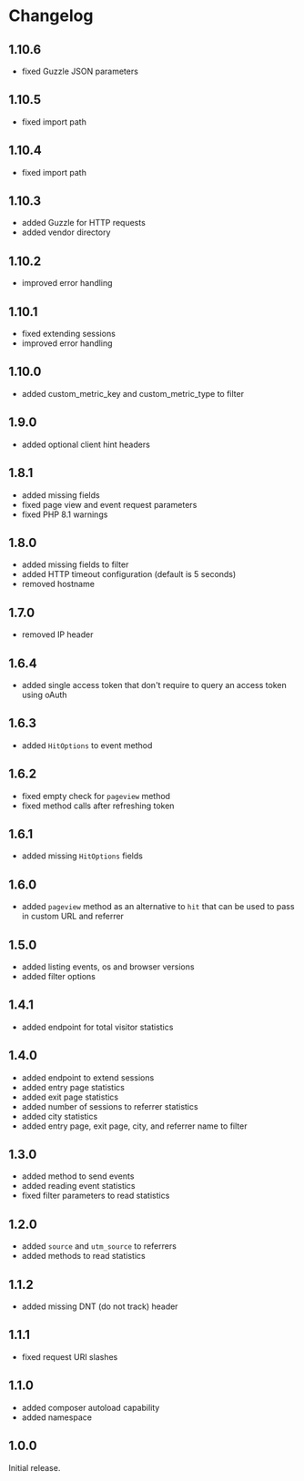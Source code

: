 # Changelog

## 1.10.6

* fixed Guzzle JSON parameters

## 1.10.5

* fixed import path

## 1.10.4

* fixed import path

## 1.10.3

* added Guzzle for HTTP requests
* added vendor directory

## 1.10.2

* improved error handling

## 1.10.1

* fixed extending sessions
* improved error handling

## 1.10.0

* added custom_metric_key and custom_metric_type to filter

## 1.9.0

* added optional client hint headers

## 1.8.1

* added missing fields
* fixed page view and event request parameters
* fixed PHP 8.1 warnings

## 1.8.0

* added missing fields to filter
* added HTTP timeout configuration (default is 5 seconds)
* removed hostname

## 1.7.0

* removed IP header

## 1.6.4

* added single access token that don't require to query an access token using oAuth

## 1.6.3

* added `HitOptions` to event method

## 1.6.2

* fixed empty check for `pageview` method
* fixed method calls after refreshing token

## 1.6.1

* added missing `HitOptions` fields

## 1.6.0

* added `pageview` method as an alternative to `hit` that can be used to pass in custom URL and referrer

## 1.5.0

* added listing events, os and browser versions
* added filter options

## 1.4.1

* added endpoint for total visitor statistics

## 1.4.0

* added endpoint to extend sessions
* added entry page statistics
* added exit page statistics
* added number of sessions to referrer statistics
* added city statistics
* added entry page, exit page, city, and referrer name to filter

## 1.3.0

* added method to send events
* added reading event statistics
* fixed filter parameters to read statistics

## 1.2.0

* added `source` and `utm_source` to referrers
* added methods to read statistics

## 1.1.2

* added missing DNT (do not track) header

## 1.1.1

* fixed request URI slashes

## 1.1.0

* added composer autoload capability
* added namespace

## 1.0.0

Initial release.
